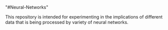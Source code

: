"#Neural-Networks"

This repository is intended for experimenting in the implications of different data that is being processed
by variety of neural networks. 

